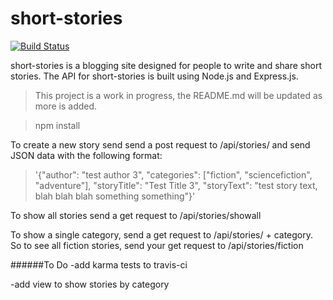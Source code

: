 # short-stories
[![Build Status](https://travis-ci.org/mrbgit/short-stories.svg)](https://travis-ci.org/mrbgit/short-stories)

short-stories is a blogging site designed for people to write and share short stories. The API for short-stories is built using Node.js and Express.js.

>This project is a work in progress, the README.md will be updated as more is added.

>npm install

To create a new story send send a post request to /api/stories/ and send JSON data with the following format:

>'{"author": "test author 3", "categories": ["fiction", "sciencefiction", "adventure"], "storyTitle": "Test Title 3", "storyText": "test story text, blah blah blah something something"}'

To show all stories send a get request to /api/stories/showall

To show a single category, send a get request to /api/stories/ + category. So to see all fiction stories, send your get request to /api/stories/fiction

######To Do
-add karma tests to travis-ci

-add view to show stories by category

